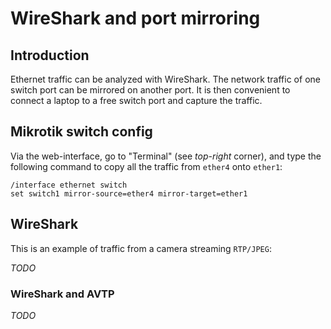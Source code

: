 # WireShark and port mirroring
## Introduction
Ethernet traffic can be analyzed with WireShark. The network traffic of one switch port can be mirrored on another port.
It is then convenient to connect a laptop to a free switch port and capture the traffic.

## Mikrotik switch config
Via the web-interface, go to "Terminal" (see *top-right* corner), and type the following command to copy all the traffic from ``ether4`` onto ``ether1``:

    /interface ethernet switch
    set switch1 mirror-source=ether4 mirror-target=ether1

## WireShark
This is an example of traffic from a camera streaming ``RTP/JPEG``:

*TODO*

### WireShark and AVTP

*TODO*
